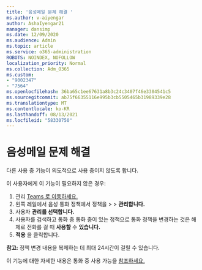 ```yaml
---
title: '음성메일 문제 해결 '
ms.author: v-aiyengar
author: AshaIyengar21
manager: dansimp
ms.date: 12/09/2020
ms.audience: Admin
ms.topic: article
ms.service: o365-administration
ROBOTS: NOINDEX, NOFOLLOW
localization_priority: Normal
ms.collection: Adm_O365
ms.custom:
- "9002347"
- "7564"
ms.openlocfilehash: 36ba65c1ee67631a8b3c24c3407f46e3304541c5
ms.sourcegitcommit: ab75f66355116e995b3cb5505465b31989339e28
ms.translationtype: MT
ms.contentlocale: ko-KR
ms.lasthandoff: 08/13/2021
ms.locfileid: "58330750"
---
```

# <a name="troubleshooting-voicemail"></a>음성메일 문제 해결

다른 사용 중 기능이 의도적으로 사용 중이지 않도록 합니다.

이 사용자에게 이 기능이 필요하지 않은 경우:

1. 관리 [Teams 로 이동하세요.](https://admin.teams.microsoft.com/policies/calling)
1. 왼쪽 레일에서 음성 통화 정책에서 정책을  >    >   **관리합니다.**
1. 사용자 **관리를 선택합니다.**
1. 사용자를 검색하고 통화 중 통화 중이 있는 정책으로 통화 정책을 변경하는 것은 해제로 전화를 걸 때 **사용할** 수 **있습니다.**
1. **적용** 을 클릭합니다.

**참고:** 정책 변경 내용을 복제하는 데 최대 24시간이 걸릴 수 있습니다.

이 기능에 대한 자세한 내용은 통화 중 사용 가능을 [참조하세요.](https://docs.microsoft.com/microsoftteams/teams-calling-policy#busy-on-busy-is-available-while-in-a-call)
